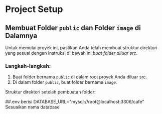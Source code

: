 # Project Setup

## Membuat Folder `public` dan Folder `image` di Dalamnya

Untuk memulai proyek ini, pastikan Anda telah membuat struktur direktori yang sesuai dengan instruksi di bawah ini *buat folder diluar src*.

### Langkah-langkah:

1. Buat folder bernama `public` di dalam root proyek Anda diluar src.
2. Di dalam folder `public`, buat folder bernama `image`.

Struktur direktori setelah pembuatan folder:


##.env berisi DATABASE_URL="mysql://root@localhost:3306/cafe" Sesuaikan nama database
